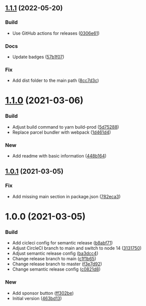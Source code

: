 ## [1.1.1](https://github.com/Unikka/loginas-api/compare/v1.1.0...v1.1.1) (2022-05-20)


### Build

* Use GitHub actions for releases ([0306e61](https://github.com/Unikka/loginas-api/commit/0306e61590346e69975ba77f3636930798fabb6a))

### Docs

* Update badges ([57b1f07](https://github.com/Unikka/loginas-api/commit/57b1f072b15609ed86a8e5345020fde85836e05b))

### Fix

* Add dist folder to the main path ([8cc7d3c](https://github.com/Unikka/loginas-api/commit/8cc7d3c7ca694c53b61f00f3e588adb839691c66))

# [1.1.0](https://github.com/Unikka/loginas-api/compare/v1.0.1...v1.1.0) (2021-03-06)


### Build

* Adjust build command to yarn build-prod ([5d75288](https://github.com/Unikka/loginas-api/commit/5d752880623de82a63d6018aef1ee667c049f80d))
* Replace parcel bundler with webpack ([1d461d4](https://github.com/Unikka/loginas-api/commit/1d461d476ba62e9bf42bd20d07b3aa16e005608d))

### New

* Add readme with basic information ([448b164](https://github.com/Unikka/loginas-api/commit/448b164414f2e1892bb57433c163e5d8771f1338))

## [1.0.1](https://github.com/Unikka/loginas-api/compare/v1.0.0...v1.0.1) (2021-03-05)


### Fix

* Add missing main section in package.json ([782eca3](https://github.com/Unikka/loginas-api/commit/782eca3918932a5b34f8ffe40e840b7ce9db8d83))

# 1.0.0 (2021-03-05)


### Build

* Add cicleci config for semantic release ([b8abf71](https://github.com/Unikka/loginas-api/commit/b8abf71db99a8191fbb81020c56e15635472cca5))
* Adjust CircleCI branch to main and switch to node 14 ([3131750](https://github.com/Unikka/loginas-api/commit/31317502b27be011c8b5a8310dc2bdb83d3701ea))
* Adjust semantic release config ([ba3dcc4](https://github.com/Unikka/loginas-api/commit/ba3dcc470de9f0a16a2d07c6ea1ae09d7a09951e))
* Change release branch to main ([c1f1b65](https://github.com/Unikka/loginas-api/commit/c1f1b65b596127cfc02593dc3893e313dfadf1c8))
* Change release branch to master ([f3e7d92](https://github.com/Unikka/loginas-api/commit/f3e7d92f414e5cd32c74b074aee67d9dc291a228))
* Change semantic release config ([c0821d8](https://github.com/Unikka/loginas-api/commit/c0821d8ed14c80955ae47bfc3bf5831127e19b91))

### New

* Add sponsor button ([ff302be](https://github.com/Unikka/loginas-api/commit/ff302bef51ab084359c049f1a4229960274bf30d))
* Initial version ([463bd13](https://github.com/Unikka/loginas-api/commit/463bd1344133f6268a67484d888c3a5d295fa91c))
